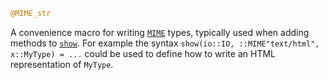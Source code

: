 ```julia
@MIME_str
```

A convenience macro for writing [`MIME`](@ref) types, typically used when adding methods to [`show`](@ref). For example the syntax `show(io::IO, ::MIME"text/html", x::MyType) = ...` could be used to define how to write an HTML representation of `MyType`.
